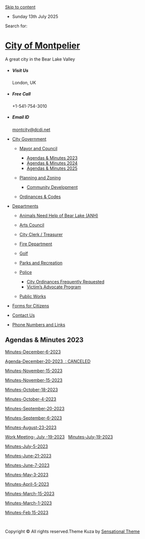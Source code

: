 [Skip to content](https://montpelier.id.gov/city-government/mayor-and-council/agenda-minutes/agendas-and-minutes/)

- Sunday 13th July 2025

<!--THE END-->

Search for:

# [City of Montpelier](https://montpelier.id.gov)

A great city in the Bear Lake Valley

- ##### Visit Us
  
  London, UK
- ##### Free Call
  
  +1-541-754-3010
- ##### Email ID
  
  [montcity@dcdi.net](mailto:montcity@dcdi.net)

<!--THE END-->

- [City Government](https://montpelier.id.gov/city-government)
  
  - [Mayor and Council](https://montpelier.id.gov/city-government/mayor-and-council)
    
    - [Agendas &amp; Minutes 2023](https://montpelier.id.gov/city-government/mayor-and-council/agenda-minutes/agendas-and-minutes)
    - [Agendas &amp; Minutes 2024](https://montpelier.id.gov/city-government/mayor-and-council/agenda-minutes/agendas-minutes-2024)
    - [Agendas &amp; Minutes 2025](https://montpelier.id.gov/city-government/mayor-and-council/agenda-minutes/agendas-minutes-2025)
  - [Planning and Zoning](https://montpelier.id.gov/city-government/planning-and-zoning)
    
    - [Community Development](https://montpelier.id.gov/city-government/planning-and-zoning/community-development)
  - [Ordinances &amp; Codes](https://montpelier.id.gov/city-government/ordinances-codes)
- [Departments](https://montpelier.id.gov/departments-2)
  
  - [Animals Need Help of Bear Lake (ANH)](https://montpelier.id.gov/departments-2/animals-need-help-of-bear-lake-anh)
  - [Arts Council](https://montpelier.id.gov/departments-2/arts-council)
  - [City Clerk / Treasurer](https://montpelier.id.gov/departments-2/city-clerk-treasurer)
  - [Fire Department](https://montpelier.id.gov/departments-2/fire)
  - [Golf](https://montpelier.id.gov/departments-2/golf)
  - [Parks and Recreation](https://montpelier.id.gov/departments-2/parks-and-recreation)
  - [Police](https://montpelier.id.gov/departments-2/police)
    
    - [City Ordinances Frequently Requested](https://montpelier.id.gov/departments-2/police/city-ordinances-frequently-requested)
    - [Victim’s Advocate Program](https://montpelier.id.gov/departments-2/police/victims-advocate-program)
  - [Public Works](https://montpelier.id.gov/departments-2/sample-page)
- [Forms for Citizens](https://montpelier.id.gov/forms-for-citizens)
- [Contact Us](https://montpelier.id.gov/contact-us)
- [Phone Numbers and Links](https://montpelier.id.gov/resources)

## Agendas &amp; Minutes 2023

[Minutes-December-6-2023](https://montpelier.id.gov/wp-content/uploads/2024/01/ccmin-Dec-6-2023.pdf)

[Agenda-December-20-2023  : CANCELED](https://montpelier.id.gov/wp-content/uploads/2023/12/City-Council.pdf)

[Minutes-November-15-2023](https://montpelier.id.gov/wp-content/uploads/2023/12/ccmin-Nov-152023.pdf)

[Minutes-November-15-2023](https://montpelier.id.gov/wp-content/uploads/2023/11/Minutes-November-15-2023.pdf)

[Minutes-October-18-2023](https://montpelier.id.gov/wp-content/uploads/2023/11/Minutes-October-18-2023.pdf)

[Minutes-October-4-2023](https://montpelier.id.gov/wp-content/uploads/2023/10/ccmin-Oct-4-2023.pdf)

[Minutes-September-20-2023](https://montpelier.id.gov/wp-content/uploads/2023/10/ccmin-Sept-202023.pdf)

[Minutes-September-6-2023](https://montpelier.id.gov/wp-content/uploads/2023/09/ccmin-Sept-62023.pdf)

[Minutes-August-23-2023](https://montpelier.id.gov/wp-content/uploads/2023/09/ccmin-Aug-232023.pdf)

[Work Meeting- July -19-2023](https://montpelier.id.gov/wp-content/uploads/2023/08/work-meeting-July-19.pdf)   [Minutes-July-19-2023](https://montpelier.id.gov/wp-content/uploads/2023/08/ccmin-July-19-2023.pdf)

[Minutes-July-5-2023](https://montpelier.id.gov/wp-content/uploads/2023/08/Minutes-July-5-2023.pdf)

[Minutes-June-21-2023](https://montpelier.id.gov/wp-content/uploads/2023/07/Minutes-June-21-2023.pdf)

[Minutes-June-7-2023](https://montpelier.id.gov/wp-content/uploads/2023/06/Minutes-June-7-2023.pdf)

[Minutes-May-3-2023](https://montpelier.id.gov/wp-content/uploads/2023/06/Minutes-May-3-2023.pdf)

[Minutes-April-5-2023](https://montpelier.id.gov/wp-content/uploads/2023/04/Minutes-April-5-2023.pdf)

[Minutes-March-15-2023](https://montpelier.id.gov/wp-content/uploads/2023/04/Minutes-March-15-2023.pdf)

[Minutes-March-1-2023](https://montpelier.id.gov/wp-content/uploads/2023/03/Minutes-March-1-2023.pdf)

[Minutes-Feb 15-2023](https://montpelier.id.gov/wp-content/uploads/2023/03/Minutes-Feb-15-2023-1.pdf)

 

Copyright © All rights reserved.Theme Kuza by [Sensational Theme](https://sensationaltheme.com)